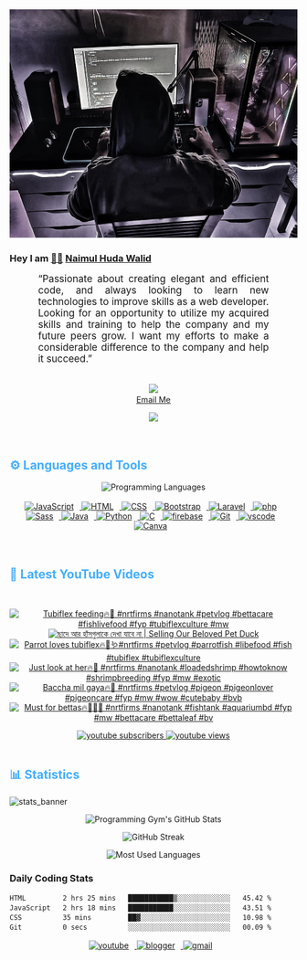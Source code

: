 <!-- ![github_cover_banner](https://www.digitalsolutionservices.com/img/services/web%20development.gif)-->

<div align="center" style="display:block;">
    <img height="400px" width="100%" alt="github cover banner" src="https://raw.githubusercontent.com/NaimulHudaWalid/NaimulHudaWalid/main/272276268_3114779035434264_920860974401480824_n.jpg"/> 
</div>

### Hey I am [👨🏻‍][facebook] [Naimul Huda Walid][youtube]



<p align:"center" style="text-align: justify; margin: 0 50px; font-size: 17px;" >
   “Passionate about creating elegant and efficient code, and always looking to learn new technologies to improve skills as a web developer. Looking for an opportunity to utilize my acquired skills and training to help the company and my future peers grow. I want my efforts to make a considerable difference to the company and help it succeed.”
<br>
<br>
<div align="center">

![](https://visitor-badge.glitch.me/badge?page_id=NaimulHudaWalid)
    <br />
[Email Me](mailto:dev.naimulhuda@gmail.com)
</div>
</p>
<!-- Typing SVG by DenverCoder1 - https://github.com/DenverCoder1/readme-typing-svg -->
<p align="center">
<!--   <a href="https://github.com/DenverCoder1/readme-typing-svg"> -->
    <img src="https://readme-typing-svg.herokuapp.com?color=E22FE4&width=380&height=45&lines=Open-Source+Enthusiast;Learning+In+Public;Empowering+Others;Nice+To+Meet+You+...&center=true"></a>

</p>
<br>
<!-- Languages and Tools -->

<h2 style="color: #44AEFB">⚙️ Languages and Tools</h2>
<div align="center" style="display:block;">
    <img width="100px" alt="Programming Languages" src="https://user-images.githubusercontent.com/78341798/194531121-47b0119a-ce00-439d-b586-125f86acb098.png"/> 
</div>
<br>   
<!-- Icons Resources -->
<!-- https://devicon.dev/ -->
<!-- https://cdn.jsdelivr.net/npm/simple-icons@v3/icons/ -->
<div align="center">
  <a href="https://developer.mozilla.org/en-US/docs/Web/JavaScript" target="_blank" rel="noreferrer">
      <img  alt="JavaScript" height="50px" style="padding-right:10px;" src="https://cdn.jsdelivr.net/gh/devicons/devicon/icons/javascript/javascript-plain.svg"/>
  </a>
  
 
  <a href="https://developer.mozilla.org/en-US/docs/Web/HTML" target="_blank" rel="noreferrer">
      <img  alt="HTML" height="50px" style="padding-right:10px;" src="https://cdn.jsdelivr.net/gh/devicons/devicon/icons/html5/html5-original.svg"/>
  </a>
  <a href="https://developer.mozilla.org/en-US/docs/Web/CSS" target="_blank" rel="noreferrer">
      <img  alt="CSS" height="50px" style="padding-right:10px;" src="https://cdn.jsdelivr.net/gh/devicons/devicon/icons/css3/css3-original.svg"/>
  </a>
  <a href="https://getbootstrap.com/" target="_blank" rel="noreferrer">
      <img  alt="Bootstrap" height="50px" style="padding-right:10px;" src="https://cdn.jsdelivr.net/gh/devicons/devicon/icons/bootstrap/bootstrap-original.svg"/>
  </a> 
  <a href="https://laravel.com/" target="_blank" rel="noreferrer">
      <img  alt="Laravel" height="50px" style="padding-right:10px;" src="https://cdn.jsdelivr.net/gh/devicons/devicon/icons/laravel/laravel-plain.svg"/>
  </a>
  <a href="https://www.php.net/" target="_blank" rel="noreferrer">
      <img  alt="php" height="50px" style="padding-right:10px;" src="https://cdn.jsdelivr.net/gh/devicons/devicon/icons/php/php-original.svg"/>
  </a>
  <a href="https://sass-lang.com/" target="_blank" rel="noreferrer">
      <img  alt="Sass" height="50px" style="padding-right:10px;" src="https://cdn.jsdelivr.net/gh/devicons/devicon/icons/sass/sass-original.svg"/>
  </a>
  <a href="https://www.java.com/en/" target="_blank" rel="noreferrer">
      <img  alt="Java" height="50px" style="padding-right:10px;" src="https://cdn.jsdelivr.net/gh/devicons/devicon/icons/java/java-original.svg"/>
  </a>    
  <a href="https://www.python.org/" target="_blank" rel="noreferrer">
      <img  alt="Python" height="50px" style="padding-right:10px;" src="https://cdn.jsdelivr.net/gh/devicons/devicon/icons/python/python-original.svg"/>
  </a>
  <a href="https://www.cprogramming.com/" target="_blank" rel="noreferrer">
      <img  alt="C" height="50px" style="padding-right:10px;" src="https://cdn.jsdelivr.net/gh/devicons/devicon/icons/c/c-original.svg"/>
  </a>
  
  <a href="https://firebase.google.com/" target="_blank" rel="noreferrer">
      <img  alt="firebase" height="50px" style="padding-right:10px;" src="https://cdn.jsdelivr.net/gh/devicons/devicon/icons/firebase/firebase-plain.svg"/>
  </a>
 
  <a href="https://git-scm.com/" target="_blank" rel="noreferrer">
      <img  alt="Git" height="50px" style="padding-right:10px;" src="https://cdn.jsdelivr.net/gh/devicons/devicon/icons/git/git-original.svg"/>
  </a>
  
  <a href="https://code.visualstudio.com/" target="_blank" rel="noreferrer">
      <img  alt="vscode" height="50px" style="padding-right:10px;"src="https://cdn.jsdelivr.net/gh/devicons/devicon/icons/vscode/vscode-original.svg"/>
  </a>
  <a href="https://www.canva.com/" target="_blank" rel="noreferrer">
      <img  alt="Canva" height="50px" style="padding-right:10px;" src="https://cdn.jsdelivr.net/gh/devicons/devicon/icons/canva/canva-original.svg"/> 
  </a>
</div>
<br>
<br>

<!-- Latest YouTube Videos -->

<h2 style="color: #44AEFB">🎦 Latest YouTube Videos</h2>
<br />

<!-- Resource/Reference: https://github.com/DenverCoder1/github-readme-youtube-cards -->
<div class="youtube videos cards" align="center">

<!-- BEGIN YOUTUBE-CARDS -->
[![Tubiflex feeding🔥🖤 #nrtfirms #nanotank #petvlog #bettacare #fishlivefood #fyp #tubiflexculture #mw](https://ytcards.demolab.com/?id=sZcp2zJ_geg&title=Tubiflex+feeding%F0%9F%94%A5%F0%9F%96%A4+%23nrtfirms+%23nanotank+%23petvlog+%23bettacare+%23fishlivefood+%23fyp+%23tubiflexculture+%23mw&lang=en&timestamp=1701303225&background_color=%230d1117&title_color=%23ffffff&stats_color=%23dedede&max_title_lines=1&width=250&border_radius=5 "Tubiflex feeding🔥🖤 #nrtfirms #nanotank #petvlog #bettacare #fishlivefood #fyp #tubiflexculture #mw")](https://www.youtube.com/watch?v=sZcp2zJ_geg)
[![ছাদে আর হাঁসগুলাকে দেখা যাবে না  | Selling Our Beloved Pet Duck](https://ytcards.demolab.com/?id=k0MnYmDmHcE&title=%E0%A6%9B%E0%A6%BE%E0%A6%A6%E0%A7%87+%E0%A6%86%E0%A6%B0+%E0%A6%B9%E0%A6%BE%E0%A6%81%E0%A6%B8%E0%A6%97%E0%A7%81%E0%A6%B2%E0%A6%BE%E0%A6%95%E0%A7%87+%E0%A6%A6%E0%A7%87%E0%A6%96%E0%A6%BE+%E0%A6%AF%E0%A6%BE%E0%A6%AC%E0%A7%87+%E0%A6%A8%E0%A6%BE++%7C+Selling+Our+Beloved+Pet+Duck&lang=en&timestamp=1701224453&background_color=%230d1117&title_color=%23ffffff&stats_color=%23dedede&max_title_lines=1&width=250&border_radius=5 "ছাদে আর হাঁসগুলাকে দেখা যাবে না  | Selling Our Beloved Pet Duck")](https://www.youtube.com/watch?v=k0MnYmDmHcE)
[![Parrot loves tubiflex🔥🖤🪱#nrtfirms #petvlog #parrotfish #libefood #fish #tubiflex #tubiflexculture](https://ytcards.demolab.com/?id=W20E7LgDZSs&title=Parrot+loves+tubiflex%F0%9F%94%A5%F0%9F%96%A4%F0%9F%AA%B1%23nrtfirms+%23petvlog+%23parrotfish+%23libefood+%23fish+%23tubiflex+%23tubiflexculture&lang=en&timestamp=1701218895&background_color=%230d1117&title_color=%23ffffff&stats_color=%23dedede&max_title_lines=1&width=250&border_radius=5 "Parrot loves tubiflex🔥🖤🪱#nrtfirms #petvlog #parrotfish #libefood #fish #tubiflex #tubiflexculture")](https://www.youtube.com/watch?v=W20E7LgDZSs)
[![Just look at her🔥🖤 #nrtfirms #nanotank #loadedshrimp #howtoknow #shrimpbreeding #fyp #mw #exotic](https://ytcards.demolab.com/?id=2LjFQuwFa8s&title=Just+look+at+her%F0%9F%94%A5%F0%9F%96%A4+%23nrtfirms+%23nanotank+%23loadedshrimp+%23howtoknow+%23shrimpbreeding+%23fyp+%23mw+%23exotic&lang=en&timestamp=1701184331&background_color=%230d1117&title_color=%23ffffff&stats_color=%23dedede&max_title_lines=1&width=250&border_radius=5 "Just look at her🔥🖤 #nrtfirms #nanotank #loadedshrimp #howtoknow #shrimpbreeding #fyp #mw #exotic")](https://www.youtube.com/watch?v=2LjFQuwFa8s)
[![Baccha mil gaya🔥🖤 #nrtfirms #petvlog #pigeon #pigeonlover #pigeoncare #fyp #mw #wow #cutebaby #bvb](https://ytcards.demolab.com/?id=cVTLSzKCcCg&title=Baccha+mil+gaya%F0%9F%94%A5%F0%9F%96%A4+%23nrtfirms+%23petvlog+%23pigeon+%23pigeonlover+%23pigeoncare+%23fyp+%23mw+%23wow+%23cutebaby+%23bvb&lang=en&timestamp=1701139128&background_color=%230d1117&title_color=%23ffffff&stats_color=%23dedede&max_title_lines=1&width=250&border_radius=5 "Baccha mil gaya🔥🖤 #nrtfirms #petvlog #pigeon #pigeonlover #pigeoncare #fyp #mw #wow #cutebaby #bvb")](https://www.youtube.com/watch?v=cVTLSzKCcCg)
[![Must for bettas🔥🖤👌🏻 #nrtfirms #nanotank #fishtank #aquariumbd #fyp #mw #bettacare #bettaleaf #bv](https://ytcards.demolab.com/?id=7QqswWfx5AQ&title=Must+for+bettas%F0%9F%94%A5%F0%9F%96%A4%F0%9F%91%8C%F0%9F%8F%BB+%23nrtfirms+%23nanotank+%23fishtank+%23aquariumbd+%23fyp+%23mw+%23bettacare+%23bettaleaf+%23bv&lang=en&timestamp=1701131651&background_color=%230d1117&title_color=%23ffffff&stats_color=%23dedede&max_title_lines=1&width=250&border_radius=5 "Must for bettas🔥🖤👌🏻 #nrtfirms #nanotank #fishtank #aquariumbd #fyp #mw #bettacare #bettaleaf #bv")](https://www.youtube.com/watch?v=7QqswWfx5AQ)
<!-- END YOUTUBE-CARDS -->
</div>

<!-- Begin Youtube Buttons -->
<!-- Resource/Reference:  https://github.com/DenverCoder1/custom-icon-badges -->
<div class="youtube buttons" align="center">
    <a href="https://www.youtube.com/channel/UCa3YaFwzSII0kKg3Nads2dQ"  target="_blank">
        <img alt="youtube subscribers" src="https://img.shields.io/youtube/channel/subscribers/UCa3YaFwzSII0kKg3Nads2dQ?logo=youtube&logoColor=red&style=for-the-badge"/>
    </a> 
    <a href="https://www.youtube.com/channel/UCa3YaFwzSII0kKg3Nads2dQ"  target="_blank">
        <img alt="youtube views" src="https://custom-icon-badges.demolab.com/youtube/channel/views/UCa3YaFwzSII0kKg3Nads2dQ?color=%23E05D44&logo=eye&logoColor=white&style=for-the-badge&labelColor=#555555"/>
    </a> 
</div>
<br>
<!-- End Youtube Buttons -->

<!-- Statistics -->

<h2 style="color: #44AEFB">📊 Statistics</h2>

![stats_banner](https://user-images.githubusercontent.com/78341798/194534778-d662496c-ae00-4e8d-ae9b-b90912054e7f.gif)

<!-- Begin Stats Cards -->
<!-- Resources:  -->
<!-- Github & Languages Stats: https://github.com/naimul15-12090/github-readme-stats --> 
<!-- Streak Stats: https://github.com/denvercoder1/github-readme-streak-stats -->
<!-- Change the value after ?username= to your GitHub username. -->
<div class="stats" align="center">

![Programming Gym's GitHub Stats](https://github-readme-stats.vercel.app/api?username=NaimulHudaWalid&hide=stars&count_private=true&show_icons=true&theme=algolia&border_radius=20)

![GitHub Streak](https://streak-stats.demolab.com?user=NaimulHudaWalid&count_private=true&theme=algolia&border_radius=22)

![Most Used Languages](https://github-readme-stats.vercel.app/api/top-langs/?username=NaimulHudaWalid&langs_count=8&layout=compact&show_icons=true&theme=algolia&border_radius=20)
    
<!-- ![Top Langs](https://github-readme-stats.vercel.app/api/top-langs/?username=naimul15-12090&langs_count=8) -->
<!-- [![Top Langs](https://github-readme-stats.vercel.app/api/top-langs/?username=naimul15-12090&layout=compact)](https://github.com/anuraghazra/github-readme-stats)
 -->
    
</div>
<!--  End Stats Cards -->



### Daily Coding Stats
<!--START_SECTION:waka-->

```txt
HTML         2 hrs 25 mins   ███████████▒░░░░░░░░░░░░░   45.42 %
JavaScript   2 hrs 18 mins   ███████████░░░░░░░░░░░░░░   43.51 %
CSS          35 mins         ██▓░░░░░░░░░░░░░░░░░░░░░░   10.98 %
Git          0 secs          ░░░░░░░░░░░░░░░░░░░░░░░░░   00.09 %
```

<!--END_SECTION:waka-->
<!-- Begin Footer -->
<!-- Icons Resources -->
<!-- https://devicon.dev/ -->
<div class="footer" align="center" style="margin:15px;">
    <a href="https://www.youtube.com/channel/UCa3YaFwzSII0kKg3Nads2dQ" target="_blank">
        <img  style="margin:0 10px 10px 0;" src="https://user-images.githubusercontent.com/78341798/194531650-698ef1b1-9cbd-4b4f-96ef-5a2ec4b5d7e6.svg" alt="youtube" width="40px"/>
    </a>
    <a href="https://www.linkedin.com/in/naimulhudawalid/" target="_blank">
        <img style="margin:0 10px 10px 0;" src="https://user-images.githubusercontent.com/78341798/194531458-b5dfeb1b-bad5-4dfa-909a-2e402262db9a.svg" alt="blogger" width="40px"/>
    </a>
    <a href="mailto:dev.naimulhuda@gmail.com" target="_blank">
        <img style="margin:0 10px 10px 0;" src="https://user-images.githubusercontent.com/78341798/194531383-ddb2b774-5bb9-491c-b601-4a4a7d9792fb.svg" alt="gmail" width="40px"/>
    </a>
</div>
<!-- End Footer -->

[youtube]: https://www.youtube.com/channel/UCa3YaFwzSII0kKg3Nads2dQ
[facebook]: https://www.facebook.com/profile.php?id=100007065945838
